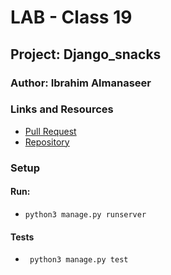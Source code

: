 # LAB - Class 19

## Project: Django_snacks

### Author: Ibrahim Almanaseer

### Links and Resources

- [Pull Request](https://github.com/Ibrahimnalmanaseer/django-snacks/pull/1)
- [Repository](https://github.com/Ibrahimnalmanaseer/django-snacks)


### Setup


#### Run:

- `python3 manage.py runserver`


#### Tests

- ``` python3 manage.py test```
